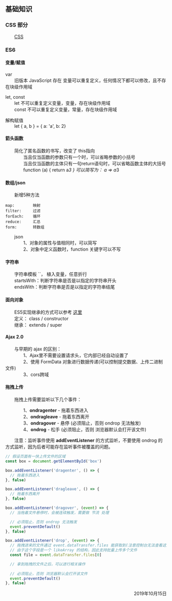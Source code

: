 ## 基础知识

### CSS 部分
&emsp;&emsp;[CSS](full_stack/base/css/)

### ES6
#### 变量/赋值
var  
&emsp;&emsp;旧版本 JavaScript 存在 变量可以重复定义，任何情况下都可以修改，且不存在块级作用域  

let, const  
&emsp;&emsp;let   不可以重复定义变量，变量，存在块级作用域  
&emsp;&emsp;const 不可以重复定义变量，常量，存在块级作用域  


解构赋值  
&emsp;&emsp;let { a, b } = { a: 'a', b: 2}  

#### 箭头函数
&emsp;&emsp;简化了匿名函数的书写，改变了 this指向  
&emsp;&emsp;&emsp;&emsp;当且仅当函数的参数只有一个时，可以省略参数的小括号  
&emsp;&emsp;&emsp;&emsp;当且仅当函数的主体只有一句return语句时，可以省略函数主体的大括号  
&emsp;&emsp;&emsp;&emsp;function (a) { return a*3 } 可以简写为： a => a*3  
    
#### 数组/json
&emsp;&emsp;新增5种方法

    map:        映射
    filter:     过滤
    forEach:    循环
    reduce:     汇总
    form:       转数组


&emsp;&emsp;json  
&emsp;&emsp;&emsp;&emsp;1、对象的属性与值相同时，可以简写  
&emsp;&emsp;&emsp;&emsp;2、对象中定义函数时，function 关键字可以不写  
  

#### 字符串
&emsp;&emsp;字符串模板 ``， 植入变量，任意折行    
&emsp;&emsp;startsWith：判断字符串是否是以指定的字符串开头  
&emsp;&emsp;endsWith：判断字符串是否是以指定的字符串结尾   


#### 面向对象
&emsp;&emsp;ES5实现继承的方式可以参考 [这里](/full_stack/继承)  
&emsp;&emsp;定义： class / constructor  
&emsp;&emsp;继承： extends / super  


#### Ajax 2.0
&emsp;&emsp;与早期的 ajax 的区别：  
&emsp;&emsp;&emsp;&emsp;1、Ajax里不需要设置请求头，它内部已经自动设置了  
&emsp;&emsp;&emsp;&emsp;2、使用 FormData 对象进行数据传递(可以控制提交数据、上传二进制文件)   
&emsp;&emsp;&emsp;&emsp;3、cors跨域  


#### 拖拽上传
&emsp;&emsp;拖拽上传需要监听以下几个事件：   

&emsp;&emsp;&emsp;&emsp;1、**ondragenter** - 拖着东西进入  
&emsp;&emsp;&emsp;&emsp;2、**ondragleave** - 拖着东西离开  
&emsp;&emsp;&emsp;&emsp;3、**ondragover**  - 悬停  (必须阻止，否则 ondrop 无法触发)  
&emsp;&emsp;&emsp;&emsp;4、**ondrog**      - 松手  (必须阻止，否则 浏览器默认会打开该文件)  

&emsp;&emsp;注意：监听事件使用 **addEventListener** 的方式监听，不要使用 ondrog 的方式监听，因为后者可能存在监听事件被覆盖的问题。
```javascript
// 假设页面有一快上传文件的区域
const box = document.getElementById('box')

box.addEventListener('dragenter', () => {
  // 拖着东西进入 
}, false)

box.addEventListener('dragleave', () => {
  // 拖着东西离开  
}, false)

box.addEventListener('dragover', (event) => {
  // 当拖着文件悬停时，会被连续触发，需要做 节流 处理

  // 必须阻止，否则 ondrop 无法触发
  event.preventDefault()
}, false)

box.addEventListener('drop', (event) => {
  // 拖拽进来的文件通过 event.dataTransfer.files 能获取到(注意控制台无法查看这些数据)
  // 由于这个字段是一个 likeArray 的结构，因此支持批量上传多个文件
  const file = event.dataTransfer.files[0]

  // 拿到拖拽的文件之后，可以进行相关操作
  
  // 必须阻止，否则 浏览器默认会打开该文件
  event.preventDefault()
}, false)


```



<p align="right"> 2019年10月15日 </p>
